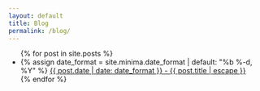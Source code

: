 ```yaml
---
layout: default
title: Blog
permalink: /blog/
---
```

<ul>
{% for post in site.posts %}
    <li>
        {% assign date_format = site.minima.date_format | default: "%b %-d, %Y" %}
        <span>
            <a href="{{ post.url | relative_url }}">{{ post.date | date: date_format }} - {{ post.title | escape }}</a>
        </span>
    </li>
{% endfor %}
</ul>